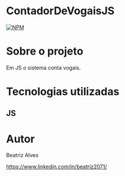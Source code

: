 # ContadorDeVogaisJS


[![NPM](https://img.shields.io/npm/l/react)](https://github.com/bea3853/ContadorDeVogaisJS/blob/master/LICENSE)

  

#  Sobre o projeto

  

Em JS o sistema conta vogais.    

  
#  Tecnologias utilizadas
## JS




#  Autor

  

Beatriz Alves

  

https://www.linkedin.com/in/beatriz2071/

